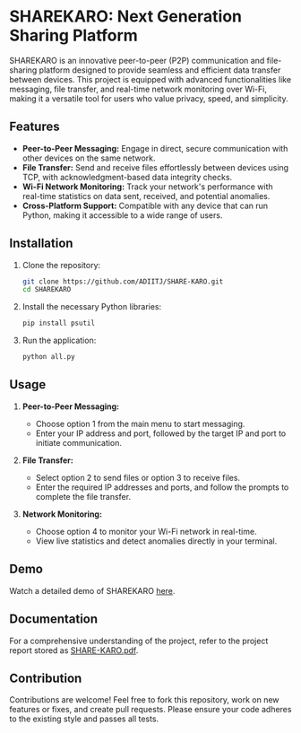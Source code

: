 
# SHAREKARO: Next Generation Sharing Platform

SHAREKARO is an innovative peer-to-peer (P2P) communication and file-sharing platform designed to provide seamless and efficient data transfer between devices. This project is equipped with advanced functionalities like messaging, file transfer, and real-time network monitoring over Wi-Fi, making it a versatile tool for users who value privacy, speed, and simplicity.

## Features

- **Peer-to-Peer Messaging:** Engage in direct, secure communication with other devices on the same network.
- **File Transfer:** Send and receive files effortlessly between devices using TCP, with acknowledgment-based data integrity checks.
- **Wi-Fi Network Monitoring:** Track your network's performance with real-time statistics on data sent, received, and potential anomalies.
- **Cross-Platform Support:** Compatible with any device that can run Python, making it accessible to a wide range of users.

## Installation

1. Clone the repository:

   ```bash
   git clone https://github.com/ADIITJ/SHARE-KARO.git
   cd SHAREKARO
   ```

2. Install the necessary Python libraries:

   ```bash
   pip install psutil
   ```

3. Run the application:

   ```bash
   python all.py
   ```

## Usage

1. **Peer-to-Peer Messaging:**
   - Choose option 1 from the main menu to start messaging.
   - Enter your IP address and port, followed by the target IP and port to initiate communication.

2. **File Transfer:**
   - Select option 2 to send files or option 3 to receive files.
   - Enter the required IP addresses and ports, and follow the prompts to complete the file transfer.

3. **Network Monitoring:**
   - Choose option 4 to monitor your Wi-Fi network in real-time.
   - View live statistics and detect anomalies directly in your terminal.

## Demo

Watch a detailed demo of SHAREKARO [here](https://drive.google.com/file/d/1mUFKJm1TxZ762W_9r9rhMuSKWte1v0bS/view?usp=sharing).

## Documentation

For a comprehensive understanding of the project, refer to the project report stored as [SHARE-KARO.pdf](./SHARE-KARO.pdf).

## Contribution

Contributions are welcome! Feel free to fork this repository, work on new features or fixes, and create pull requests. Please ensure your code adheres to the existing style and passes all tests.
